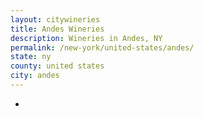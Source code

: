 ```yaml
---
layout: citywineries
title: Andes Wineries
description: Wineries in Andes, NY
permalink: /new-york/united-states/andes/
state: ny
county: united states
city: andes
---
```

-
